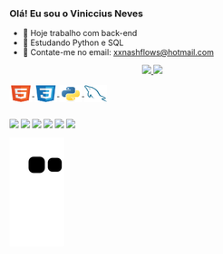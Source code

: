 ### Olá! Eu sou o Viniccius Neves

- 🔭 Hoje trabalho com back-end
- 🌱 Estudando Python e SQL
- 💬 Contate-me no email: xxnashflows@hotmail.com




<div align="center">
  <a href="https://github.com/vinicciusnev">
  <img height="180em" src="https://github-readme-stats.vercel.app/api?username=vinicciusnev&show_icons=true&theme=vision-friendly-dark&include_all_commits=true&count_private=true"/>
  <img height="180em" src="https://github-readme-stats.vercel.app/api/top-langs/?username=vinicciusnev&layout=compact&langs_count=7&theme=vision-friendly-dark"/>
</div>
<div style="display: inline_block"><br>
  <img align="center" alt="Neves-HTML" height="30" width="40" src="https://raw.githubusercontent.com/devicons/devicon/master/icons/html5/html5-original.svg">
  <img align="center" alt="Neves-CSS" height="30" width="40" src="https://raw.githubusercontent.com/devicons/devicon/master/icons/css3/css3-original.svg">
  <img align="center" alt="Neves-Python" height="30" width="40" src="https://raw.githubusercontent.com/devicons/devicon/master/icons/python/python-original.svg">
  <img align="center" alt="Neves-SQL" height="30" width="40" src="https://raw.githubusercontent.com/devicons/devicon/master/icons/mysql/mysql-original.svg">
</div>

##
  
  
<div>  
  <a href="https://www.youtube.com/channel/UChMwjhJ3bCS81E0G51xo0Og" target="_blank"><img src="https://img.shields.io/badge/YouTube-FF0000?style=for-the-badge&logo=youtube&logoColor=white" target="_blank"></a>
  <a href="https://instagram.com/" target="_blank"><img src="https://img.shields.io/badge/-Instagram-%23E4405F?style=for-the-badge&logo=instagram&logoColor=white" target="_blank"></a>
 	<a href="https://www.twitch.tv/vnashne" target="_blank"><img src="https://img.shields.io/badge/Twitch-9146FF?style=for-the-badge&logo=twitch&logoColor=white" target="_blank"></a>
 <a href="[https://discord.gg/wagxzStdcR](https://discord.gg/z4j9Tbr9)" target="_blank"><img src="https://img.shields.io/badge/Discord-7289DA?style=for-the-badge&logo=discord&logoColor=white" target="_blank"></a> 
  <a href = "mailto:vinicciusneves23@hotmail.com"><img src="https://img.shields.io/badge/-Gmail-%23333?style=for-the-badge&logo=gmail&logoColor=white" target="_blank"></a>
  <a href="https://www.linkedin.com/in/viniccius-neves(https://www.linkedin.com/in/viniccius-neves/)(https://www.linkedin.com/in/viniccius-neves/)" target="_blank"><img src="https://img.shields.io/badge/-LinkedIn-%230077B5?style=for-the-badge&logo=linkedin&logoColor=white" target="_blank"></a> 
 
![Snake animation](https://github.com/vinicciusnev/vinicciusnev/blob/output/github-contribution-grid-snake.svg)
</div>
